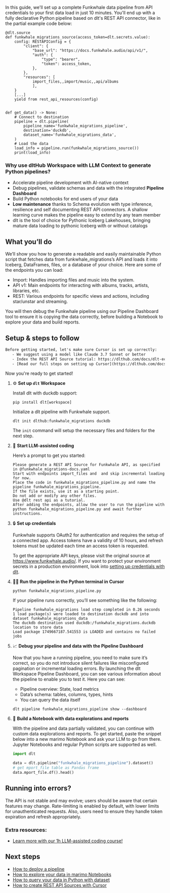 In this guide, we'll set up a complete Funkwhale data pipeline from API credentials to your first data load in just 10 minutes. You'll end up with a fully declarative Python pipeline based on dlt's REST API connector, like in the partial example code below:

```python-outcome
@dlt.source
def funkwhale_migrations_source(access_token=dlt.secrets.value):
    config: RESTAPIConfig = {
        "client": {
            "base_url": "https://docs.funkwhale.audio/api/v1/",
            "auth": {
                "type": "bearer",
                "token": access_token,
            },
        },
        "resources": [
            import_files,,import/music,,api/albums
            ],
    }
    [...]
    yield from rest_api_resources(config)


def get_data() -> None:
    # Connect to destination
    pipeline = dlt.pipeline(
        pipeline_name='funkwhale_migrations_pipeline',
        destination='duckdb',
        dataset_name='funkwhale_migrations_data', 
    )
    # Load the data
    load_info = pipeline.run(funkwhale_migrations_source())
    print(load_info) 
```

### Why use dltHub Workspace with LLM Context to generate Python pipelines?

- Accelerate pipeline development with AI-native context
- Debug pipelines, validate schemas and data with the integrated **Pipeline Dashboard**
- Build Python notebooks for end users of your data
- **Low maintenance** thanks to Schema evolution with type inference, resilience and self documenting REST API connectors. A shallow learning curve makes the pipeline easy to extend by any team member
- dlt is the tool of choice for Pythonic Iceberg Lakehouses, bringing mature data loading to pythonic Iceberg with or without catalogs

## What you’ll do

We’ll show you how to generate a readable and easily maintainable Python script that fetches data from funkwhale_migrations’s API and loads it into Iceberg, DataFrames, files, or a database of your choice. Here are some of the endpoints you can load:

- Import: Handles importing files and music into the system.
- API v1: Main endpoints for interacting with albums, tracks, artists, libraries, etc.
- REST: Various endpoints for specific views and actions, including star/unstar and streaming.

You will then debug the Funkwhale pipeline using our Pipeline Dashboard tool to ensure it is copying the data correctly, before building a Notebook to explore your data and build reports.

## Setup & steps to follow

```default
Before getting started, let's make sure Cursor is set up correctly:
   - We suggest using a model like Claude 3.7 Sonnet or better
   - Index the REST API Source tutorial: https://dlthub.com/docs/dlt-ecosystem/verified-sources/rest_api/ and add it to context as **@dlt rest api**
   - [Read our full steps on setting up Cursor](https://dlthub.com/docs/dlt-ecosystem/llm-tooling/cursor-restapi#23-configuring-cursor-with-documentation)
```

Now you're ready to get started!

1. ⚙️ **Set up `dlt` Workspace**
    
    Install dlt with duckdb support:
    ```shell
    pip install dlt[workspace]
    ```

    Initialize a dlt pipeline with Funkwhale support.
    ```shell
    dlt init dlthub:funkwhale_migrations duckdb
    ```

    The `init` command will setup the necessary files and folders for the next step.
    
2. 🤠 **Start LLM-assisted coding**
    
    Here’s a prompt to get you started:
    
    ```prompt
    Please generate a REST API Source for Funkwhale API, as specified in @funkwhale_migrations-docs.yaml 
    Start with endpoints import_files and  and skip incremental loading for now. 
    Place the code in funkwhale_migrations_pipeline.py and name the pipeline funkwhale_migrations_pipeline. 
    If the file exists, use it as a starting point. 
    Do not add or modify any other files. 
    Use @dlt rest api as a tutorial. 
    After adding the endpoints, allow the user to run the pipeline with python funkwhale_migrations_pipeline.py and await further instructions.
    ```

    
3. 🔒 **Set up credentials** 
    
    Funkwhale supports OAuth2 for authentication and requires the setup of a connected app. Access tokens have a validity of 10 hours, and refresh tokens must be updated each time an access token is requested.
    
    To get the appropriate API keys, please visit the original source at https://www.funkwhale.audio/.
    If you want to protect your environment secrets in a production environment, look into [setting up credentials with dlt](https://dlthub.com/docs/walkthroughs/add_credentials).
    
4. 🏃‍♀️ **Run the pipeline in the Python terminal in Cursor**
    
    ```shell
    python funkwhale_migrations_pipeline.py
    ```
    
    If your pipeline runs correctly, you’ll see something like the following:
    
    ```shell
    Pipeline funkwhale_migrations load step completed in 0.26 seconds
    1 load package(s) were loaded to destination duckdb and into dataset funkwhale_migrations_data
    The duckdb destination used duckdb:/funkwhale_migrations.duckdb location to store data
    Load package 1749667187.541553 is LOADED and contains no failed jobs
    ```
    
5. 📈 **Debug your pipeline and data with the Pipeline Dashboard**

    Now that you have a running pipeline, you need to make sure it’s correct, so you do not introduce silent failures like misconfigured pagination or incremental loading errors. By launching the dlt Workspace Pipeline Dashboard, you can see various information about the pipeline to enable you to test it. Here you can see:
    - Pipeline overview: State, load metrics
    - Data’s schema: tables, columns, types, hints
    - You can query the data itself
    
    ```shell
    dlt pipeline funkwhale_migrations_pipeline show --dashboard
    ```
    
6. 🐍 **Build a Notebook with data explorations and reports**

    With the pipeline and data partially validated, you can continue with custom data explorations and reports. To get started, paste the snippet below into a new marimo Notebook and ask your LLM to go from there. Jupyter Notebooks and regular Python scripts are supported as well.

    
    ```python
    import dlt

   data = dlt.pipeline("funkwhale_migrations_pipeline").dataset()
   # get mport_file table as Pandas frame
   data.mport_file.df().head()
    ```

## Running into errors?

The API is not stable and may evolve; users should be aware that certain features may change. Rate-limiting is enabled by default, with lower limits for unauthenticated requests. Also, users need to ensure they handle token expiration and refresh appropriately.

### Extra resources:

- [Learn more with our 1h LLM-assisted coding course!](https://www.youtube.com/watch?v=GGid70rnJuM)

## Next steps

- [How to deploy a pipeline](https://dlthub.com/docs/walkthroughs/deploy-a-pipeline)
- [How to explore your data in marimo Notebooks](https://dlthub.com/docs/general-usage/dataset-access/marimo)
- [How to query your data in Python with dataset](https://dlthub.com/docs/general-usage/dataset-access/dataset)
- [How to create REST API Sources with Cursor](https://dlthub.com/docs/dlt-ecosystem/llm-tooling/cursor-restapi)